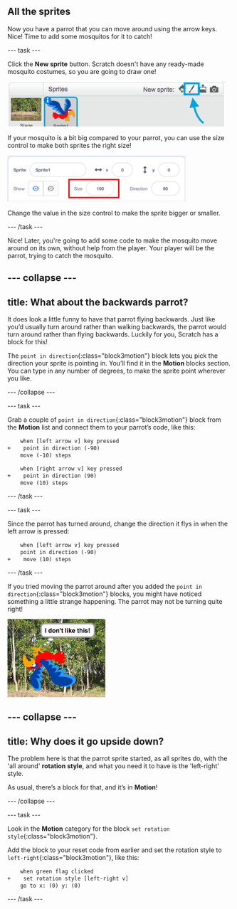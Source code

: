 ## All the sprites

Now you have a parrot that you can move around using the arrow keys. Nice! Time to add some mosquitos for it to catch!

--- task ---

Click the **New sprite** button. Scratch doesn't have any ready-made mosquito costumes, so you are going to draw one!

![](images/spritesPaintNew.png)

If your mosquito is a bit big compared to your parrot, you can use the size control to make both sprites the right size! 

![](images/sprites2.png)

Change the value in the size control to make the sprite bigger or smaller.

--- /task ---

Nice! Later, you're going to add some code to make the mosquito move around on its own, without help from the player. Your player will be the parrot, trying to catch the mosquito.

--- collapse ---
---
title: What about the backwards parrot?
---

It does look a little funny to have that parrot flying backwards. Just like you’d usually turn around rather than walking backwards, the parrot would turn around rather than flying backwards. Luckily for you, Scratch has a block for this!

The `point in direction`{:class="block3motion"} block lets you pick the direction your sprite is pointing in. You’ll find it in the **Motion** blocks section. You can type in any number of degrees, to make the sprite point wherever you like.

--- /collapse ---

--- task ---

Grab a couple of `point in direction`{:class="block3motion"} block from the **Motion** list and connect them to your parrot’s code, like this: 

```blocks3
    when [left arrow v] key pressed
+    point in direction (-90)
    move (-10) steps
```

```blocks3
    when [right arrow v] key pressed
+    point in direction (90)
    move (10) steps
```

--- /task ---

--- task ---

Since the parrot has turned around, change the direction it flys in when the left arrow is pressed:

```blocks3
    when [left arrow v] key pressed
    point in direction (-90)
+    move (10) steps
```

--- /task ---

If you tried moving the parrot around after you added the `point in direction`{:class="block3motion"} blocks, you might have noticed something a little strange happening. The parrot may not be turning quite right! 

![Upside down parrot](images/spritesUpsideDown.png)

--- collapse ---
---
title: Why does it go upside down?
---

The problem here is that the parrot sprite started, as all sprites do, with the 'all around' **rotation style**, and what you need it to have is the 'left-right' style.

As usual, there’s a block for that, and it’s in **Motion**! 

--- /collapse ---

--- task ---

Look in the **Motion** category for the block `set rotation style`{:class="block3motion"}.

Add the block to your reset code from earlier and set the rotation style to `left-right`{:class="block3motion"}, like this: 

```blocks3
    when green flag clicked
+    set rotation style [left-right v]
    go to x: (0) y: (0)
```

--- /task ---

